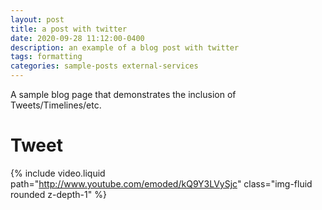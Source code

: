 ```yaml
---
layout: post
title: a post with twitter
date: 2020-09-28 11:12:00-0400
description: an example of a blog post with twitter
tags: formatting
categories: sample-posts external-services
---
```


A sample blog page that demonstrates the inclusion of Tweets/Timelines/etc.

# Tweet

{% include video.liquid path="http://www.youtube.com/emoded/kQ9Y3LVySjc" class="img-fluid rounded z-depth-1" %}
